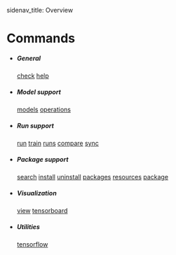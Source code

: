 sidenav_title: Overview

# Commands

<ul class="categorized-view">
<li>
<h5>General</h5>
<a href="check_cmd">check</a>
<a href="help_cmd">help</a>
</li>

<li>
<h5>Model support</h5>
<a href="models_cmd">models</a>
<a href="operations_cmd">operations</a>
</li>

<li>
<h5>Run support</h5>
<a href="run_cmd">run</a>
<a href="train_cmd">train</a>
<a href="runs_cmd">runs</a>
<a href="compare_cmd">compare</a>
<a href="sync_cmd">sync</a>
</li>

<li>
<h5>Package support</h5>
<a href="search_cmd">search</a>
<a href="install_cmd">install</a>
<a href="uninstall_cmd">uninstall</a>
<a href="packages_cmd">packages</a>
<a href="resources_cmd">resources</a>
<a href="package_cmd">package</a>
</li>

<li>
<h5>Visualization</h5>
<a href="view_cmd">view</a>
<a href="tensorboard_cmd">tensorboard</a>
</li>

<li>
<h5>Utilities</h5>
<a href="tensorflow_cmd">tensorflow</a>
</li>
</ul>
